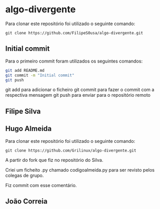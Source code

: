 # algo-divergente
Para clonar este repositório foi utilizado o seguinte comando:
```git
git clone https://github.com/FilipeS0usa/algo-divergente.git
```
## Initial commit
Para o primeiro commit foram utilizados os seguintes comandos:

```bash
git add README.md
git commit -m "Initial commit"
git push
```
git add para adicionar o ficheiro
git commit para fazer o commit com a respectiva mensagem
git push para enviar para o repositório remoto

## Filipe Silva


## Hugo Almeida

Para clonar este repositório foi utilizado o seguinte comando:
```git
git clone https://github.com/Grilinux/algo-divergente.git
```

A partir do fork que fiz no repositório do Silva.

Criei um ficheito .py chamado codigoalmeida.py para ser revisto pelos colegas de grupo.

Fiz commit com esse comentário.
## João Correia
